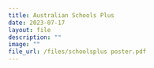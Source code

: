 ```yaml
---
title: Australian Schools Plus
date: 2023-07-17
layout: file
description: ""
image: ""
file_url: /files/schoolsplus poster.pdf
---
```

